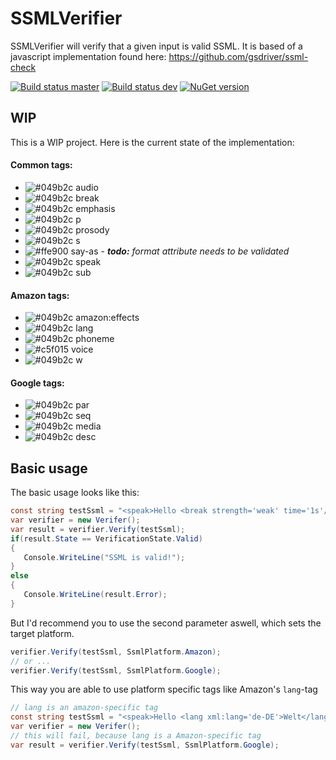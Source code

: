 # SSMLVerifier
SSMLVerifier will verify that a given input is valid SSML.
It is based of a javascript implementation found here:
https://github.com/gsdriver/ssml-check

[![Build status master](https://ci.appveyor.com/api/projects/status/uyat18oaarhpwd50?svg=true&passingText=master%20-%20passing&failingText=master%20-%20failing&pendingText=master%20-%20pending)](https://ci.appveyor.com/project/janniksam/SSMLVerifier) 
[![Build status dev](https://ci.appveyor.com/api/projects/status/uyat18oaarhpwd50/branch/dev?svg=true&passingText=dev%20-%20passing&failingText=dev%20-%20failing&pendingText=dev%20-%20pending)](https://ci.appveyor.com/project/janniksam/SSMLVerifier/branch/dev)
[![NuGet version](https://badge.fury.io/nu/SSMLVerifier.svg)](https://badge.fury.io/nu/SSMLVerifier)

## WIP

This is a WIP project. Here is the current state of the implementation:

#### Common tags:

- ![#049b2c](https://placehold.it/15/049b2c/000000?text=+) audio
- ![#049b2c](https://placehold.it/15/049b2c/000000?text=+) break
- ![#049b2c](https://placehold.it/15/049b2c/000000?text=+) emphasis 
- ![#049b2c](https://placehold.it/15/049b2c/000000?text=+) p 
- ![#049b2c](https://placehold.it/15/049b2c/000000?text=+) prosody 
- ![#049b2c](https://placehold.it/15/049b2c/000000?text=+) s
- ![#ffe900](https://placehold.it/15/ffe900/000000?text=+) say-as - <i><b>todo:</b> format attribute needs to be validated</i>
- ![#049b2c](https://placehold.it/15/049b2c/000000?text=+) speak
- ![#049b2c](https://placehold.it/15/049b2c/000000?text=+) sub

#### Amazon tags:

- ![#049b2c](https://placehold.it/15/049b2c/000000?text=+) amazon:effects
- ![#049b2c](https://placehold.it/15/049b2c/000000?text=+) lang
- ![#049b2c](https://placehold.it/15/049b2c/000000?text=+) phoneme
- ![#c5f015](https://placehold.it/15/049b2c/000000?text=+) voice
- ![#049b2c](https://placehold.it/15/049b2c/000000?text=+) w

#### Google tags:

- ![#049b2c](https://placehold.it/15/049b2c/000000?text=+) par
- ![#049b2c](https://placehold.it/15/049b2c/000000?text=+) seq
- ![#049b2c](https://placehold.it/15/049b2c/000000?text=+) media
- ![#049b2c](https://placehold.it/15/049b2c/000000?text=+) desc

## Basic usage

The basic usage looks like this:

```cs
const string testSsml = "<speak>Hello <break strength='weak' time='1s'/> World!</speak>";
var verifier = new Verifer();
var result = verifier.Verify(testSsml);
if(result.State == VerificationState.Valid)
{
   Console.WriteLine("SSML is valid!");
}
else
{
   Console.WriteLine(result.Error);
}
```

But I'd recommend you to use the second parameter aswell, which sets the target platform.

```cs
verifier.Verify(testSsml, SsmlPlatform.Amazon);
// or ...
verifier.Verify(testSsml, SsmlPlatform.Google);
```

This way you are able to use platform specific tags like Amazon's `lang`-tag

```cs
// lang is an amazon-specific tag
const string testSsml = "<speak>Hello <lang xml:lang='de-DE'>Welt</lang></speak>";
var verifier = new Verifer();
// this will fail, because lang is a Amazon-specific tag
var result = verifier.Verify(testSsml, SsmlPlatform.Google); 
```
